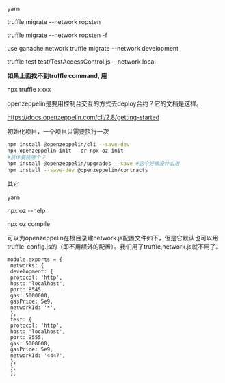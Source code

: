 yarn

truffle migrate --network ropsten

truffle migrate --network ropsten -f

use ganache network
truffle migrate --network development 



truffle test test/TestAccessControl.js  --network local



**如果上面找不到truffle command, 用**

npx truffle xxxx



openzeppelin是要用控制台交互的方式去deploy合约？它的文档是这样。

https://docs.openzeppelin.com/cli/2.8/getting-started

初始化项目，一个项目只需要执行一次

```bash
npm install @openzeppelin/cli --save-dev
npx openzeppelin init   or npx oz init
#具体要装哪个？
npm install @openzeppelin/upgrades --save #这个好像没什么用
npm install --save-dev @openzeppelin/contracts 
```

其它

yarn

npx oz --help

npx oz compile

可以为openzeppelin在根目录建network.js配置文件如下，但是它默认也可以用truffle-config.js的（即不用额外的配置）。我们用了truffle,network.js就不用了。

```
module.exports = { 
 networks: { 
 development: { 
 protocol: 'http', 
 host: 'localhost', 
 port: 8545, 
 gas: 5000000, 
 gasPrice: 5e9, 
 networkId: '*', 
 }, 
 test: { 
 protocol: 'http', 
 host: 'localhost', 
 port: 9555, 
 gas: 5000000, 
 gasPrice: 5e9, 
 networkId: '4447', 
 }, 
 }, 
 }; 

```

